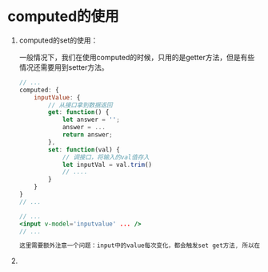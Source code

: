 # computed的使用

1. computed的set的使用：
    
    一般情况下，我们在使用computed的时候，只用的是getter方法，但是有些情况还需要用到setter方法。
    
    ```jsx
    // ...
    computed: {
    	inputValue: {
    		// 从接口拿到数据返回
    		get: function() {
    			let answer = '';
    			answer = ...
    			return answer;
    		},
    		set: function(val) {
    			// 调接口，将输入的val值存入
    			let inputVal = val.trim()
    			// ....
    		}
    	}
    }
    // ...
    
    // ...
    <input v-model='inputvalue' ... />
    // ...
    
    这里需要额外注意一个问题：input中的value每次变化，都会触发set get方法, 所以在实际使用的时候，需要考虑到防抖节流的思想。
    ```
    
2.